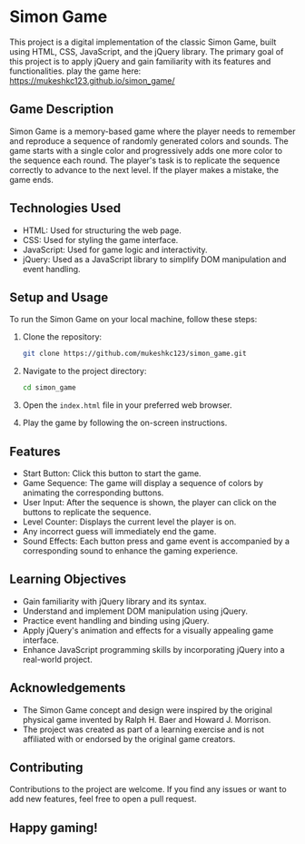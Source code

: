 # Simon Game

This project is a digital implementation of the classic Simon Game, built using HTML, CSS, JavaScript, and the jQuery library. The primary goal of this project is to apply jQuery and gain familiarity with its features and functionalities.
play the game here: https://mukeshkc123.github.io/simon_game/

## Game Description

Simon Game is a memory-based game where the player needs to remember and reproduce a sequence of randomly generated colors and sounds. The game starts with a single color and progressively adds one more color to the sequence each round. The player's task is to replicate the sequence correctly to advance to the next level. If the player makes a mistake, the game ends.

## Technologies Used

- HTML: Used for structuring the web page.
- CSS: Used for styling the game interface.
- JavaScript: Used for game logic and interactivity.
- jQuery: Used as a JavaScript library to simplify DOM manipulation and event handling.

## Setup and Usage

To run the Simon Game on your local machine, follow these steps:

1. Clone the repository:

   ```bash
   git clone https://github.com/mukeshkc123/simon_game.git
   ```

2. Navigate to the project directory:

   ```bash
   cd simon_game
   ```

3. Open the `index.html` file in your preferred web browser.

4. Play the game by following the on-screen instructions.

## Features

- Start Button: Click this button to start the game.
- Game Sequence: The game will display a sequence of colors by animating the corresponding buttons.
- User Input: After the sequence is shown, the player can click on the buttons to replicate the sequence.
- Level Counter: Displays the current level the player is on.
- Any incorrect guess will immediately end the game.
- Sound Effects: Each button press and game event is accompanied by a corresponding sound to enhance the gaming experience.

## Learning Objectives

- Gain familiarity with jQuery library and its syntax.
- Understand and implement DOM manipulation using jQuery.
- Practice event handling and binding using jQuery.
- Apply jQuery's animation and effects for a visually appealing game interface.
- Enhance JavaScript programming skills by incorporating jQuery into a real-world project.

## Acknowledgements

- The Simon Game concept and design were inspired by the original physical game invented by Ralph H. Baer and Howard J. Morrison.
- The project was created as part of a learning exercise and is not affiliated with or endorsed by the original game creators.

## Contributing

Contributions to the project are welcome. If you find any issues or want to add new features, feel free to open a pull request.

## Happy gaming!
